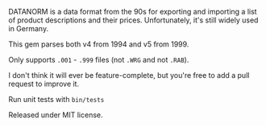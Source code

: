 DATANORM is a data format from the 90s for exporting and importing a list of product descriptions and their prices. Unfortunately, it's still widely used in Germany.

This gem parses both v4 from 1994 and v5 from 1999.

Only supports `.001` - `.999` files (not `.WRG` and not `.RAB`).

I don't think it will ever be feature-complete, but you're free to add a pull request to improve it.

Run unit tests with `bin/tests`

Released under  MIT license.
